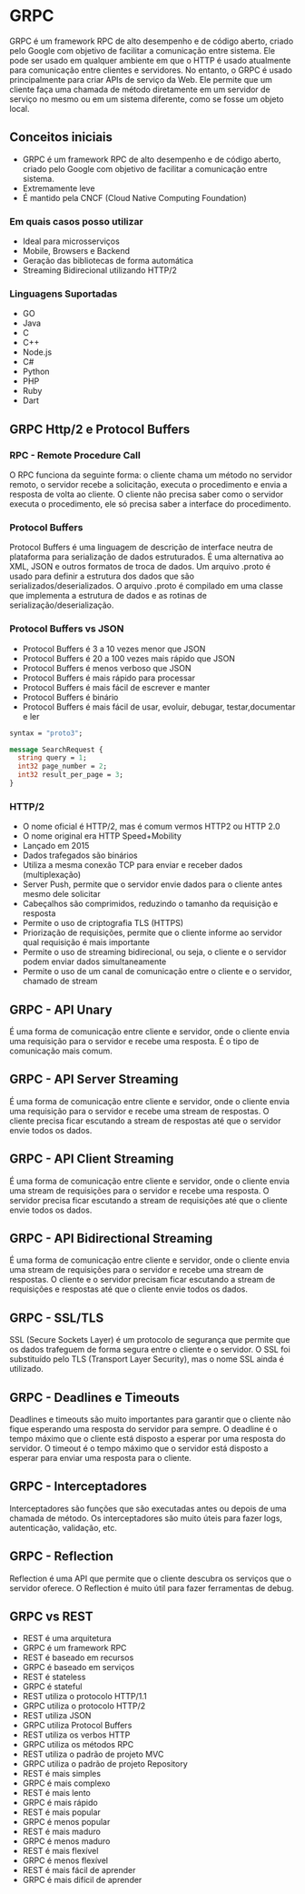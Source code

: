 # GRPC

GRPC é um framework RPC de alto desempenho e de código aberto, criado pelo Google com objetivo de facilitar a comunicação entre sistema. Ele pode ser usado em qualquer ambiente em que o HTTP é usado atualmente para comunicação entre clientes e servidores. No entanto, o GRPC é usado principalmente para criar APIs de serviço da Web. Ele permite que um cliente faça uma chamada de método diretamente em um servidor de serviço no mesmo ou em um sistema diferente, como se fosse um objeto local.

## Conceitos iniciais

- GRPC é um framework RPC de alto desempenho e de código aberto, criado pelo Google com objetivo de facilitar a comunicação entre sistema.
- Extremamente leve
- É mantido pela CNCF (Cloud Native Computing Foundation)

### Em quais casos posso utilizar

- Ideal para microsserviços
- Mobile, Browsers e Backend
- Geração das bibliotecas de forma automática
- Streaming Bidirecional utilizando HTTP/2

### Linguagens Suportadas

- GO
- Java
- C
- C++
- Node.js
- C#
- Python
- PHP
- Ruby
- Dart

## GRPC Http/2 e Protocol Buffers

### RPC - Remote Procedure Call

O RPC funciona da seguinte forma:  o cliente chama um método no servidor remoto, o servidor recebe a solicitação, executa o procedimento e envia a resposta de volta ao cliente. O cliente não precisa saber como o servidor executa o procedimento, ele só precisa saber a interface do procedimento.

### Protocol Buffers

Protocol Buffers é uma linguagem de descrição de interface neutra de plataforma para serialização de dados estruturados. É uma alternativa ao XML, JSON e outros formatos de troca de dados. Um arquivo .proto é usado para definir a estrutura dos dados que são serializados/deserializados. O arquivo .proto é compilado em uma classe que implementa a estrutura de dados e as rotinas de serialização/deserialização.

### Protocol Buffers vs JSON

- Protocol Buffers é 3 a 10 vezes menor que JSON
- Protocol Buffers é 20 a 100 vezes mais rápido que JSON
- Protocol Buffers é menos verboso que JSON
- Protocol Buffers é mais rápido para processar
- Protocol Buffers é mais fácil de escrever e manter
- Protocol Buffers é binário
- Protocol Buffers é mais fácil de usar, evoluir, debugar, testar,documentar e  ler

```proto
syntax = "proto3";

message SearchRequest {
  string query = 1;
  int32 page_number = 2;
  int32 result_per_page = 3;
}
```

### HTTP/2

- O nome oficial é HTTP/2, mas é comum vermos HTTP2 ou HTTP 2.0
- O nome original era HTTP Speed+Mobility
- Lançado em 2015
- Dados trafegados são binários
- Utiliza a mesma conexão TCP para enviar e receber dados (multiplexação)
- Server Push, permite que o servidor envie dados para o cliente antes mesmo dele solicitar
- Cabeçalhos são comprimidos, reduzindo o tamanho da requisição e resposta
- Permite o uso de criptografia TLS (HTTPS)
- Priorização de requisições, permite que o cliente informe ao servidor qual requisição é mais importante
- Permite o uso de streaming bidirecional, ou seja, o cliente e o servidor podem enviar dados simultaneamente
- Permite o uso de um canal de comunicação entre o cliente e o servidor, chamado de stream

## GRPC - API Unary

É uma forma de comunicação entre cliente e servidor, onde o cliente envia uma requisição para o servidor e recebe uma resposta. É o tipo de comunicação mais comum.

## GRPC - API Server Streaming

É uma forma de comunicação entre cliente e servidor, onde o cliente envia uma requisição para o servidor e recebe uma stream de respostas. O cliente precisa ficar escutando a stream de respostas até que o servidor envie todos os dados.

## GRPC - API Client Streaming

É uma forma de comunicação entre cliente e servidor, onde o cliente envia uma stream de requisições para o servidor e recebe uma resposta. O servidor precisa ficar escutando a stream de requisições até que o cliente envie todos os dados.

## GRPC - API Bidirectional Streaming

É uma forma de comunicação entre cliente e servidor, onde o cliente envia uma stream de requisições para o servidor e recebe uma stream de respostas. O cliente e o servidor precisam ficar escutando a stream de requisições e respostas até que o cliente envie todos os dados.

## GRPC - SSL/TLS

SSL (Secure Sockets Layer) é um protocolo de segurança que permite que os dados trafeguem de forma segura entre o cliente e o servidor. O SSL foi substituído pelo TLS (Transport Layer Security), mas o nome SSL ainda é utilizado.

## GRPC - Deadlines e Timeouts

Deadlines e timeouts são muito importantes para garantir que o cliente não fique esperando uma resposta do servidor para sempre. O deadline é o tempo máximo que o cliente está disposto a esperar por uma resposta do servidor. O timeout é o tempo máximo que o servidor está disposto a esperar para enviar uma resposta para o cliente.

## GRPC - Interceptadores

Interceptadores são funções que são executadas antes ou depois de uma chamada de método. Os interceptadores são muito úteis para fazer logs, autenticação, validação, etc.

## GRPC - Reflection

Reflection é uma API que permite que o cliente descubra os serviços que o servidor oferece. O Reflection é muito útil para fazer ferramentas de debug.

## GRPC vs REST

- REST é uma arquitetura
- GRPC é um framework RPC
- REST é baseado em recursos
- GRPC é baseado em serviços
- REST é stateless
- GRPC é stateful
- REST utiliza o protocolo HTTP/1.1
- GRPC utiliza o protocolo HTTP/2
- REST utiliza JSON
- GRPC utiliza Protocol Buffers
- REST utiliza os verbos HTTP
- GRPC utiliza os métodos RPC
- REST utiliza o padrão de projeto MVC
- GRPC utiliza o padrão de projeto Repository
- REST é mais simples
- GRPC é mais complexo
- REST é mais lento
- GRPC é mais rápido
- REST é mais popular
- GRPC é menos popular
- REST é mais maduro
- GRPC é menos maduro
- REST é mais flexível
- GRPC é menos flexível
- REST é mais fácil de aprender
- GRPC é mais difícil de aprender
